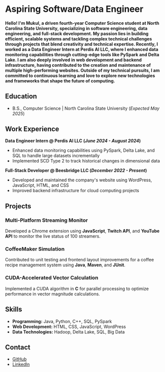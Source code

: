 # Aspiring Software/Data Engineer

#### Hello! I'm Mukul, a driven fourth-year Computer Science student at North Carolina State University, specializing in software engineering, data engineering, and full-stack development. My passion lies in building efficient, scalable systems and tackling complex technical challenges through projects that blend creativity and technical expertise. Recently, I worked as a Data Engineer Intern at Perdis AI LLC, where I enhanced data monitoring capabilities through cutting-edge tools like PySpark and Delta Lake. I am also deeply involved in web development and backend infrastructure, having contributed to the creation and maintenance of multiple high-performing websites. Outside of my technical pursuits, I am committed to continuous learning and love to explore new technologies and frameworks that shape the future of computing.

## Education
- B.S., Computer Science | North Carolina State University (_Expected May 2025_)

## Work Experience
**Data Engineer Intern @ Perdis AI LLC (_June 2024 - August 2024_)**
- Enhanced data monitoring capabilities using PySpark, Delta Lake, and SQL to handle large datasets incrementally
- Implemented SCD Type 2 to track historical changes in dimensional data

**Full-Stack Developer @ Beesbridge LLC (_December 2022 - Present_)**
- Developed and maintained the company's website using WordPress, JavaScript, HTML, and CSS
- Improved backend infrastructure for cloud computing projects

## Projects
### Multi-Platform Streaming Monitor
Developed a Chrome extension using **JavaScript**, **Twitch API**, and **YouTube API** to monitor the live status of 100 streamers.

### CoffeeMaker Simulation
Contributed to unit testing and frontend layout improvements for a coffee recipe management system using **Java**, **Maven**, and **JUnit**.

### CUDA-Accelerated Vector Calculation
Implemented a CUDA algorithm in **C** for parallel processing to optimize performance in vector magnitude calculations.

## Skills
- **Programming:** Java, Python, C++, SQL, PySpark
- **Web Development:** HTML, CSS, JavaScript, WordPress
- **Data Technologies:** Hadoop, Delta Lake, SQL, Big Data

## Contact
- [GitHub](https://github.com/muksaw)
- [LinkedIn](https://www.linkedin.com/in/mukul-sauhta)
